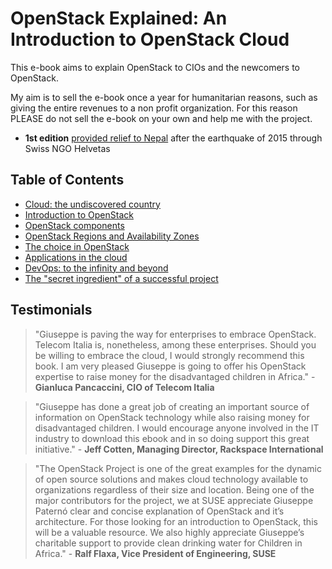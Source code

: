 # OpenStack Explained: An Introduction to OpenStack Cloud

This e-book aims to explain OpenStack to CIOs and the newcomers to OpenStack.

My aim is to sell the e-book once a year for humanitarian reasons, such as giving the entire revenues to a non profit organization. For this reason PLEASE do not sell the e-book on your own and help me with the project.

* **1st edition** [provided relief to Nepal](https://life-changer.helvetas.ch/openstack) after the earthquake of 2015 through Swiss NGO Helvetas


## Table of Contents

* [Cloud: the undiscovered country](1_cloud_undiscovered)
* [Introduction to OpenStack](2_introduction_openstack)
* [OpenStack components](3_openstack_components)
* [OpenStack Regions and Availability Zones](3_openstack_regions)
* [The choice in OpenStack](4_openstack_choice)
* [Applications in the cloud](5_cloud_applications)
* [DevOps: to the infinity and beyond](6_devops)
* [The "secret ingredient" of a successful project](7_secret_ingredient)

## Testimonials

> "Giuseppe is paving the way for enterprises to embrace OpenStack. Telecom Italia is, nonetheless, among these enterprises. Should you be willing to embrace the cloud, I would strongly recommend this book. I am very pleased Giuseppe is going to offer his OpenStack expertise to raise money for the disadvantaged children in Africa." - **Gianluca Pancaccini, CIO of Telecom Italia**

> "Giuseppe has done a great job of creating an important source of information on OpenStack technology while also raising money for disadvantaged children. I would encourage anyone involved in the IT industry to download this ebook and in so doing support this great initiative." - **Jeff Cotten, Managing Director, Rackspace International**

> "The OpenStack Project is one of the great examples for the dynamic of open source solutions and makes cloud technology available to organizations regardless of their size and location. Being one of the major contributors for the project, we at SUSE appreciate Giuseppe Paternó clear and concise explanation of OpenStack and it’s architecture. For those looking for an introduction to OpenStack, this will be a valuable resource. We also highly appreciate Giuseppe’s charitable support to provide clean drinking water for Children in Africa." - **Ralf Flaxa, Vice President of Engineering, SUSE**